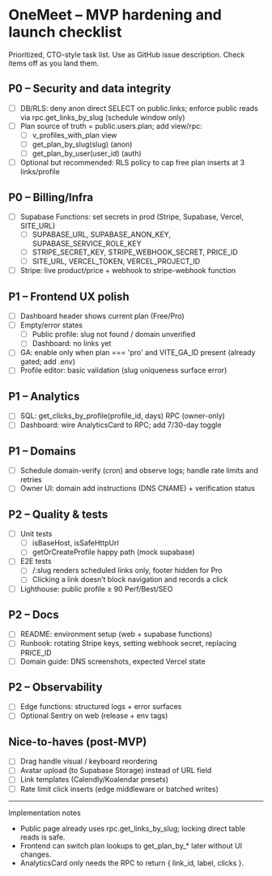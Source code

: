 # OneMeet – MVP hardening and launch checklist

Prioritized, CTO-style task list. Use as GitHub issue description. Check items off as you land them.

## P0 – Security and data integrity
- [ ] DB/RLS: deny anon direct SELECT on public.links; enforce public reads via rpc.get_links_by_slug (schedule window only)
- [ ] Plan source of truth = public.users.plan; add view/rpc:
  - [ ] v_profiles_with_plan view
  - [ ] get_plan_by_slug(slug) (anon)
  - [ ] get_plan_by_user(user_id) (auth)
- [ ] Optional but recommended: RLS policy to cap free plan inserts at 3 links/profile

## P0 – Billing/Infra
- [ ] Supabase Functions: set secrets in prod (Stripe, Supabase, Vercel, SITE_URL)
  - [ ] SUPABASE_URL, SUPABASE_ANON_KEY, SUPABASE_SERVICE_ROLE_KEY
  - [ ] STRIPE_SECRET_KEY, STRIPE_WEBHOOK_SECRET, PRICE_ID
  - [ ] SITE_URL, VERCEL_TOKEN, VERCEL_PROJECT_ID
- [ ] Stripe: live product/price + webhook to stripe-webhook function

## P1 – Frontend UX polish
- [ ] Dashboard header shows current plan (Free/Pro)
- [ ] Empty/error states
  - [ ] Public profile: slug not found / domain unverified
  - [ ] Dashboard: no links yet
- [ ] GA: enable only when plan === 'pro' and VITE_GA_ID present (already gated; add .env)
- [ ] Profile editor: basic validation (slug uniqueness surface error)

## P1 – Analytics
- [ ] SQL: get_clicks_by_profile(profile_id, days) RPC (owner-only)
- [ ] Dashboard: wire AnalyticsCard to RPC; add 7/30-day toggle

## P1 – Domains
- [ ] Schedule domain-verify (cron) and observe logs; handle rate limits and retries
- [ ] Owner UI: domain add instructions (DNS CNAME) + verification status

## P2 – Quality & tests
- [ ] Unit tests
  - [ ] isBaseHost, isSafeHttpUrl
  - [ ] getOrCreateProfile happy path (mock supabase)
- [ ] E2E tests
  - [ ] /:slug renders scheduled links only, footer hidden for Pro
  - [ ] Clicking a link doesn’t block navigation and records a click
- [ ] Lighthouse: public profile ≥ 90 Perf/Best/SEO

## P2 – Docs
- [ ] README: environment setup (web + supabase functions)
- [ ] Runbook: rotating Stripe keys, setting webhook secret, replacing PRICE_ID
- [ ] Domain guide: DNS screenshots, expected Vercel state

## P2 – Observability
- [ ] Edge functions: structured logs + error surfaces
- [ ] Optional Sentry on web (release + env tags)

## Nice-to-haves (post-MVP)
- [ ] Drag handle visual / keyboard reordering
- [ ] Avatar upload (to Supabase Storage) instead of URL field
- [ ] Link templates (Calendly/Koalendar presets)
- [ ] Rate limit click inserts (edge middleware or batched writes)

---

Implementation notes
- Public page already uses rpc.get_links_by_slug; locking direct table reads is safe.
- Frontend can switch plan lookups to get_plan_by_* later without UI changes.
- AnalyticsCard only needs the RPC to return { link_id, label, clicks }.

